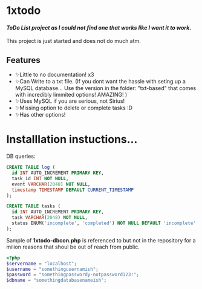 # 1xtodo
#### _ToDo List project as I could not find one that works like I want it to work._

This project is just started and does not do much atm. 
## Features

- ✨Little to no documentation! x3
- ✨Can Write to a txt file. (If you dont want the hassle with seting up a MySQL database... Use the version in the folder: "txt-based" that comes with incredibly limmited options! AMAZING! )
- ✨Uses MySQL if you are serious, not Sirius!
- ✨Missing option to delete or complete tasks :D
- ✨Has other options!

# Installlation instuctions...
DB queries:
```sql
CREATE TABLE log (
  id INT AUTO_INCREMENT PRIMARY KEY,
  task_id INT NOT NULL,
  event VARCHAR(2048) NOT NULL,
  timestamp TIMESTAMP DEFAULT CURRENT_TIMESTAMP
);
```

```sql
CREATE TABLE tasks (
  id INT AUTO_INCREMENT PRIMARY KEY,
  task VARCHAR(2048) NOT NULL,
  status ENUM('incomplete', 'completed') NOT NULL DEFAULT 'incomplete'
);
```

Sample of **1xtodo-dbcon.php** is referenced to but not in the repository for a milion reasons that shoul be out of reach from public.
```php
<?php
$servername = "localhost";
$username = "somethingusernamish";
$password = "somethingpasswordy-notpassword123!";
$dbname = "somethingdatabasenameish";
```